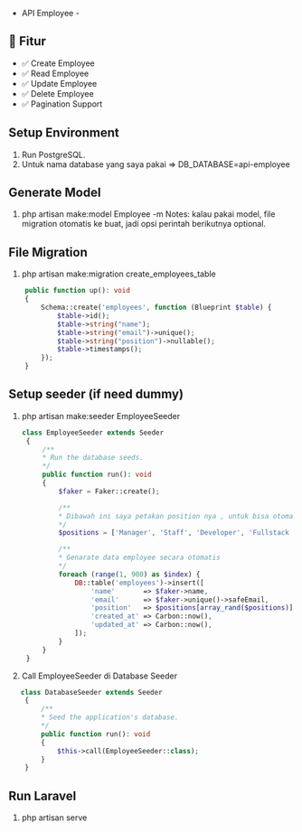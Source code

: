 <!-- <p align="center"><a href="https://laravel.com" target="_blank"><img src="https://raw.githubusercontent.com/laravel/art/master/logo-lockup/5%20SVG/2%20CMYK/1%20Full%20Color/laravel-logolockup-cmyk-red.svg" width="400" alt="Laravel Logo"></a></p>

<p align="center">
<a href="https://github.com/laravel/framework/actions"><img src="https://github.com/laravel/framework/workflows/tests/badge.svg" alt="Build Status"></a>
<a href="https://packagist.org/packages/laravel/framework"><img src="https://img.shields.io/packagist/dt/laravel/framework" alt="Total Downloads"></a>
<a href="https://packagist.org/packages/laravel/framework"><img src="https://img.shields.io/packagist/v/laravel/framework" alt="Latest Stable Version"></a>
<a href="https://packagist.org/packages/laravel/framework"><img src="https://img.shields.io/packagist/l/laravel/framework" alt="License"></a>
</p>

## About Laravel

Laravel is a web application framework with expressive, elegant syntax. We believe development must be an enjoyable and creative experience to be truly fulfilling. Laravel takes the pain out of development by easing common tasks used in many web projects, such as:

- [Simple, fast routing engine](https://laravel.com/docs/routing).
- [Powerful dependency injection container](https://laravel.com/docs/container).
- Multiple back-ends for [session](https://laravel.com/docs/session) and [cache](https://laravel.com/docs/cache) storage.
- Expressive, intuitive [database ORM](https://laravel.com/docs/eloquent).
- Database agnostic [schema migrations](https://laravel.com/docs/migrations).
- [Robust background job processing](https://laravel.com/docs/queues).
- [Real-time event broadcasting](https://laravel.com/docs/broadcasting).

Laravel is accessible, powerful, and provides tools required for large, robust applications.

## Learning Laravel

Laravel has the most extensive and thorough [documentation](https://laravel.com/docs) and video tutorial library of all modern web application frameworks, making it a breeze to get started with the framework.

You may also try the [Laravel Bootcamp](https://bootcamp.laravel.com), where you will be guided through building a modern Laravel application from scratch.

If you don't feel like reading, [Laracasts](https://laracasts.com) can help. Laracasts contains thousands of video tutorials on a range of topics including Laravel, modern PHP, unit testing, and JavaScript. Boost your skills by digging into our comprehensive video library.

## Laravel Sponsors

We would like to extend our thanks to the following sponsors for funding Laravel development. If you are interested in becoming a sponsor, please visit the [Laravel Partners program](https://partners.laravel.com).

### Premium Partners

- **[Vehikl](https://vehikl.com/)**
- **[Tighten Co.](https://tighten.co)**
- **[WebReinvent](https://webreinvent.com/)**
- **[Kirschbaum Development Group](https://kirschbaumdevelopment.com)**
- **[64 Robots](https://64robots.com)**
- **[Curotec](https://www.curotec.com/services/technologies/laravel/)**
- **[Cyber-Duck](https://cyber-duck.co.uk)**
- **[DevSquad](https://devsquad.com/hire-laravel-developers)**
- **[Jump24](https://jump24.co.uk)**
- **[Redberry](https://redberry.international/laravel/)**
- **[Active Logic](https://activelogic.com)**
- **[byte5](https://byte5.de)**
- **[OP.GG](https://op.gg)**

## Contributing

Thank you for considering contributing to the Laravel framework! The contribution guide can be found in the [Laravel documentation](https://laravel.com/docs/contributions).

## Code of Conduct

In order to ensure that the Laravel community is welcoming to all, please review and abide by the [Code of Conduct](https://laravel.com/docs/contributions#code-of-conduct).

## Security Vulnerabilities

If you discover a security vulnerability within Laravel, please send an e-mail to Taylor Otwell via [taylor@laravel.com](mailto:taylor@laravel.com). All security vulnerabilities will be promptly addressed.

## License

The Laravel framework is open-sourced software licensed under the [MIT license](https://opensource.org/licenses/MIT). -->

- API Employee -

## 🚀 Fitur

- ✅ Create Employee  
- ✅ Read Employee  
- ✅ Update Employee  
- ✅ Delete Employee  
- ✅ Pagination Support  

## Setup Environment
1. Run PostgreSQL.
2. Untuk nama database yang saya pakai => DB_DATABASE=api-employee

## Generate Model
1. php artisan make:model Employee -m
Notes: kalau pakai model, file migration otomatis ke buat, jadi opsi perintah berikutnya optional.

## File Migration
1. php artisan make:migration create_employees_table

```php
    public function up(): void
    {
        Schema::create('employees', function (Blueprint $table) {
            $table->id();
            $table->string("name");
            $table->string("email")->unique();
            $table->string("position")->nullable();
            $table->timestamps();
        });
    }
```

## Setup seeder (if need dummy)
1. php artisan make:seeder EmployeeSeeder
   
   ```php
   class EmployeeSeeder extends Seeder
    {
        /**
        * Run the database seeds.
        */
        public function run(): void
        {
            $faker = Faker::create();

            /**
            * Dibawah ini saya petakan position nya , untuk bisa otomatis diloop.
            */
            $positions = ['Manager', 'Staff', 'Developer', 'Fullstack Developer', 'Designer'];

            /**
            * Genarate data employee secara otomatis
            */
            foreach (range(1, 900) as $index) {
                DB::table('employees')->insert([
                    'name'       => $faker->name,
                    'email'      => $faker->unique()->safeEmail,
                    'position'   => $positions[array_rand($positions)],
                    'created_at' => Carbon::now(),
                    'updated_at' => Carbon::now(),
                ]);
            }
        }
    }
    ```
2. Call EmployeeSeeder di Database Seeder

```php
   class DatabaseSeeder extends Seeder
    {
        /**
        * Seed the application's database.
        */
        public function run(): void
        {
            $this->call(EmployeeSeeder::class);
        }
    }
```
## Run Laravel
1. php artisan serve


